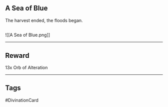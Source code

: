 ## A Sea of Blue
The harvest ended, the floods began.
## 
![[A Sea of Blue.png]]

---
## Reward
13x Orb of Alteration

---
## Tags
#DivinationCard